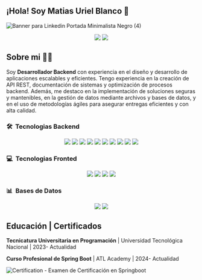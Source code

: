 ## ¡Hola! Soy Matias Uriel Blanco 👋

![Banner para Linkedin Portada Minimalista Negro (4)](https://github.com/user-attachments/assets/39c2cf88-0d4e-4dc1-acbd-a99e0966e0e0)


<p align="center">
 <a href="https://www.linkedin.com/in/matiasurielblanco"><img src="https://img.shields.io/badge/-Matias%20Uriel%20Blanco-0077B5?style=flat&logo=Linkedin&logoColor=white"/></a>
  <img src="https://img.shields.io/badge/Idiomas-Español%20%26%20English-brightgreen" />

</p>

## Sobre mi 👨‍💻

Soy **Desarrollador Backend** con experiencia en el diseño y desarrollo de aplicaciones escalables y eficientes. Tengo experiencia en la creación de API REST, documentación de sistemas y optimización de procesos backend. Además, me destaco en la implementación de soluciones seguras y mantenibles, en la gestión de datos mediante archivos y bases de datos, y en el uso de metodologías ágiles para asegurar entregas eficientes y con alta calidad.

### 🛠 &nbsp;Tecnologias Backend

<p align="center">
 <img src="https://img.shields.io/badge/Java-orange" />
 <img src="https://img.shields.io/badge/Spring Boot-greeg" />
 <img src="https://img.shields.io/badge/Hibernate-blue" />
 <img src="https://img.shields.io/badge/Tomcat-red" />
 <img src="https://img.shields.io/badge/REST API-red" />
 <img src="https://img.shields.io/badge/Maven-red" />
 <img src="https://img.shields.io/badge/JUnit-violet" />
 <img src="https://img.shields.io/badge/Mockito-violet" />
 <img src="https://img.shields.io/badge/PHP-blue" />
 <img src="https://img.shields.io/badge/GIT-violet" />
</p>

### 💻 &nbsp;Tecnologias Fronted
<p align="center">
 <img src="https://img.shields.io/badge/HTML-orange" />
 <img src="https://img.shields.io/badge/CSS-red" />
 <img src="https://img.shields.io/badge/JavaScript-yellow" />
 <img src="https://img.shields.io/badge/Angular-red" />

</p>

### 📊 &nbsp;Bases de Datos
<p align="center">
 <img src="https://img.shields.io/badge/MySQL-yellow" />
  <img src="https://img.shields.io/badge/SQL-yellow" /> 
</p>

## Educación | Certificados

 **Tecnicatura Universitaria en Programación** | Universidad Tecnológica Nacional | 2023- Actualidad 
 
 **Curso Profesional de Spring Boot** | ATL Academy | 2024- Actualidad



![Certification - Examen de Certificación en Springboot](https://github.com/user-attachments/assets/818dd211-7afb-4923-94d5-f1c6cd39a7f1)


<!--
**ublan/ublan** is![Uploading Banner para Linkedin Portada Minimalista Negro (1).png…]()
 a ✨ _special_ ✨ repository because its `README.md` (this file) appears on your GitHub profile.

Here are some ideas to get you started:

- 🔭 I’m currently working on ...
- 🌱 I’m currently learning ...
- 👯 I’m looking to collaborate on ...
- 🤔 I’m looking for help with ...
- 💬 Ask me about ...
- 📫 How to reach me: ...
- 😄 Pronouns: ...
- ⚡ Fun fact: ...
-->
